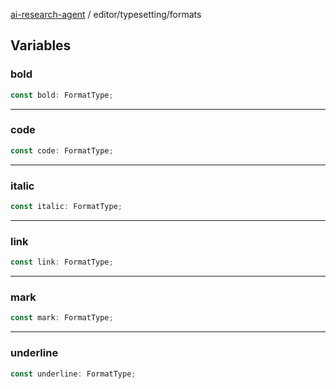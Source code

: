 [ai-research-agent](../../index.md) / editor/typesetting/formats

## Variables

### bold

```ts
const bold: FormatType;
```

***

### code

```ts
const code: FormatType;
```

***

### italic

```ts
const italic: FormatType;
```

***

### link

```ts
const link: FormatType;
```

***

### mark

```ts
const mark: FormatType;
```

***

### underline

```ts
const underline: FormatType;
```
